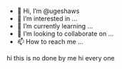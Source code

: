 - 👋 Hi, I’m @ugeshaws
- 👀 I’m interested in ...
- 🌱 I’m currently learning ...
- 💞️ I’m looking to collaborate on ...
- 📫 How to reach me ...

<!---
ugeshaws/ugeshaws is a ✨ special ✨ repository because its `README.md` (this file) appears on your GitHub profile.
You can click the Preview link to take a look at your changes.
--->
hi this is no done by me
hi every one 

